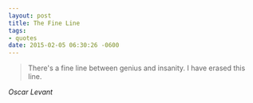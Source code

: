 ```yaml
---
layout: post
title: The Fine Line
tags:
- quotes
date: 2015-02-05 06:30:26 -0600
---
```


<blockquote class="big">There's a fine line between genius and insanity. I have erased this line.
</blockquote>

<cite class="big">Oscar Levant</cite>


